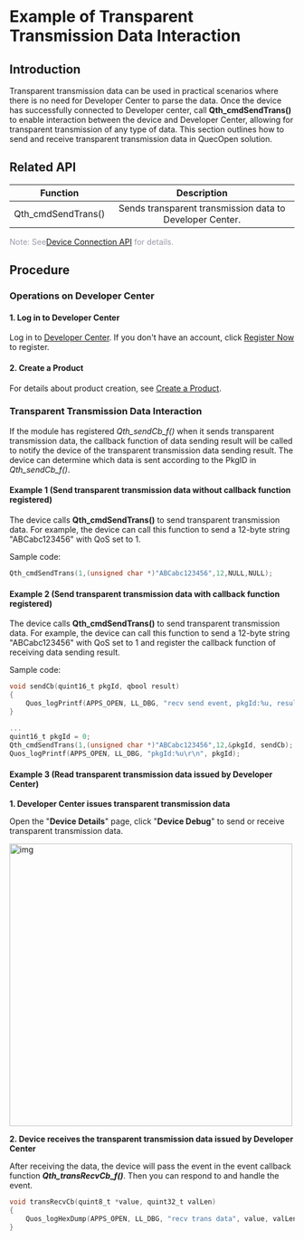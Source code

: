 # Example of Transparent Transmission Data Interaction
 ## __Introduction__
Transparent transmission data can be used in practical scenarios where there is no need for Developer Center to parse the data. Once the device has successfully connected to Developer center, call __Qth_cmdSendTrans()__ to enable interaction between the device and Developer Center, allowing for transparent transmission of any type of data. This section outlines how to send and receive transparent transmission data in QuecOpen solution.



## __Related API__

|      Function      |                       Description                        |
| :----------------: | :------------------------------------------------------: |
| Qth_cmdSendTrans() | Sends transparent transmission data to Developer Center. |

<span style='color:#999AAA'>Note: See[Device Connection API](/deviceDevelop/DeviceAccessPlan/wifi/QuecOpen/api/quecopen-api-03) for details.</span>


## __Procedure__
### __Operations on Developer Center__
#### __1. Log in to Developer Center__

Log in to <a href="https://core.acceleronix.io"  target="_blank">Developer Center</a>. If you don't have an account, click <a href="https://core.acceleronix.io/registerType" target="_blank">Register Now</a> to register.


#### __2. Create a Product__ 

<!-- The prerequisite for transparent transmission data interaction is selecting **Transparent Transmission/Custom** as the data format when a product is created. 

<a data-fancybox title="img" href="/en/docs/QuecOpen/resource/data/SeriaNet/Example-01.png">![img](/en/docs/QuecOpen/resource/data/SeriaNet/Example-01.png)</a> -->

For details about product creation, see [Create a Product](/deviceDevelop/DeviceAccessPlan/speediness-01).


### __Transparent Transmission Data Interaction__
If the module has registered *Qth_sendCb_f()* when it sends transparent transmission data, the callback function of data sending result will be called to notify the device of the transparent transmission data sending result. The device can determine which data is sent according to the PkgID in *Qth_sendCb_f()*.

#### __Example 1 (Send transparent transmission data without callback function registered)__
The device calls __Qth_cmdSendTrans()__ to send transparent transmission data. For example, the device can call this function to send a 12-byte string "ABCabc123456" with QoS set to 1.

Sample code:

```c
Qth_cmdSendTrans(1,(unsigned char *)"ABCabc123456",12,NULL,NULL);
```
#### __Example 2 (Send transparent transmission data with callback function registered)__
The device calls __Qth_cmdSendTrans()__ to send transparent transmission data. For example, the device can call this function to send a 12-byte string "ABCabc123456" with QoS set to 1 and register the callback function of receiving data sending result.

Sample code:

```c
void sendCb(quint16_t pkgId, qbool result)
{
    Quos_logPrintf(APPS_OPEN, LL_DBG, "recv send event, pkgId:%u, result:%d\r\n", pkgId, result);
}
    
...
quint16_t pkgId = 0;
Qth_cmdSendTrans(1,(unsigned char *)"ABCabc123456",12,&pkgId, sendCb);
Quos_logPrintf(APPS_OPEN, LL_DBG, "pkgId:%u\r\n", pkgId);
```

#### __Example 3 (Read transparent transmission data issued by Developer Center)__

__1. Developer Center issues transparent transmission data__

Open the "__Device Details__" page, click "__Device Debug__" to send or receive transparent transmission data.

<a data-fancybox title="img" href="/en/deviceDevelop/develop/data/SeriaNet/Example-02.png">
  <img src="/en/deviceDevelop/develop/data/SeriaNet/Example-02.png" width="500" alt="img">
</a>

__2. Device receives the transparent transmission data issued by Developer Center__

After receiving the data, the device will pass the event in the event callback function ***Qth_transRecvCb_f()***. Then you can respond to and handle the event.

```c
void transRecvCb(quint8_t *value, quint32_t valLen)
{
    Quos_logHexDump(APPS_OPEN, LL_DBG, "recv trans data", value, valLen);
}
```





